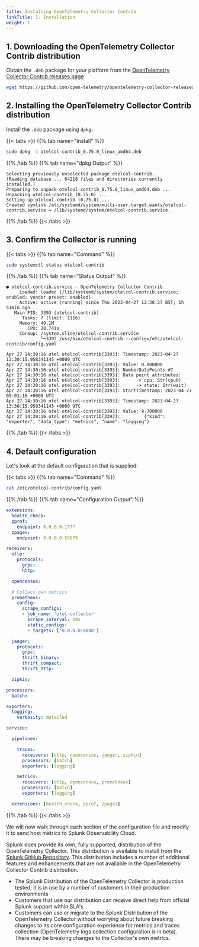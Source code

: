 ```yaml
---
title: Installing OpenTelemetry Collector Contrib
linkTitle: 1. Installation
weight: 1
---
```


## 1. Downloading the OpenTelemetry Collector Contrib distribution

Obtain the `.deb` package for your platform from the [OpenTelemetry Collector Contrib releases page](https://github.com/open-telemetry/opentelemetry-collector-releases/releases)

``` bash
wget https://github.com/open-telemetry/opentelemetry-collector-releases/releases/download/v0.75.0/otelcol-contrib_0.75.0_linux_amd64.deb
```

## 2. Installing the OpenTelemetry Collector Contrib distribution

Install the `.deb` package using `dpkg`:

{{< tabs >}}
{{% tab name="Install" %}}

``` bash
sudo dpkg -i otelcol-contrib_0.75.0_linux_amd64.deb
```

{{% /tab %}}
{{% tab name="dpkg Output" %}}

``` text
Selecting previously unselected package otelcol-contrib.
(Reading database ... 64218 files and directories currently installed.)
Preparing to unpack otelcol-contrib_0.75.0_linux_amd64.deb ...
Unpacking otelcol-contrib (0.75.0) ...
Setting up otelcol-contrib (0.75.0) ...
Created symlink /etc/systemd/system/multi-user.target.wants/otelcol-contrib.service → /lib/systemd/system/otelcol-contrib.service.
```

{{% /tab %}}
{{< /tabs >}}

## 3. Confirm the Collector is running

{{< tabs >}}
{{% tab name="Command" %}}

``` bash
sudo systemctl status otelcol-contrib
```

{{% /tab %}}
{{% tab name="Status Output" %}}

``` text
● otelcol-contrib.service - OpenTelemetry Collector Contrib
     Loaded: loaded (/lib/systemd/system/otelcol-contrib.service; enabled; vendor preset: enabled)
     Active: active (running) since Thu 2023-04-27 12:38:27 BST; 1h 51min ago
   Main PID: 3393 (otelcol-contrib)
      Tasks: 7 (limit: 1116)
     Memory: 49.1M
        CPU: 28.741s
     CGroup: /system.slice/otelcol-contrib.service
             └─3393 /usr/bin/otelcol-contrib --config=/etc/otelcol-contrib/config.yaml

Apr 27 14:30:16 otel otelcol-contrib[3393]: Timestamp: 2023-04-27 13:30:15.958341145 +0000 UTC
Apr 27 14:30:16 otel otelcol-contrib[3393]: Value: 0.000000
Apr 27 14:30:16 otel otelcol-contrib[3393]: NumberDataPoints #7
Apr 27 14:30:16 otel otelcol-contrib[3393]: Data point attributes:
Apr 27 14:30:16 otel otelcol-contrib[3393]:      -> cpu: Str(cpu0)
Apr 27 14:30:16 otel otelcol-contrib[3393]:      -> state: Str(wait)
Apr 27 14:30:16 otel otelcol-contrib[3393]: StartTimestamp: 2023-04-27 09:01:16 +0000 UTC
Apr 27 14:30:16 otel otelcol-contrib[3393]: Timestamp: 2023-04-27 13:30:15.958341145 +0000 UTC
Apr 27 14:30:16 otel otelcol-contrib[3393]: Value: 9.700000
Apr 27 14:30:16 otel otelcol-contrib[3393]:         {"kind": "exporter", "data_type": "metrics", "name": "logging"}
```

{{% /tab %}}
{{< /tabs >}}

## 4. Default configuration

Let's look at the default configuration that is supplied:

{{< tabs >}}
{{% tab name="Command" %}}

```bash
cat /etc/otelcol-contrib/config.yaml
```

{{% /tab %}}
{{% tab name="Configuration Output" %}}

```yaml
extensions:
  health_check:
  pprof:
    endpoint: 0.0.0.0:1777
  zpages:
    endpoint: 0.0.0.0:55679

receivers:
  otlp:
    protocols:
      grpc:
      http:

  opencensus:

  # Collect own metrics
  prometheus:
    config:
      scrape_configs:
      - job_name: 'otel-collector'
        scrape_interval: 10s
        static_configs:
        - targets: ['0.0.0.0:8888']

  jaeger:
    protocols:
      grpc:
      thrift_binary:
      thrift_compact:
      thrift_http:

  zipkin:

processors:
  batch:

exporters:
  logging:
    verbosity: detailed

service:

  pipelines:

    traces:
      receivers: [otlp, opencensus, jaeger, zipkin]
      processors: [batch]
      exporters: [logging]

    metrics:
      receivers: [otlp, opencensus, prometheus]
      processors: [batch]
      exporters: [logging]

  extensions: [health_check, pprof, zpages]
  ```

{{% /tab %}}
{{< /tabs >}}

We will now walk through each section of the configuration file and modify it to send host metrics to Splunk Observability Cloud.

Splunk does provide its own, fully supported, distribution of the OpenTelemetry Collector. This distribution is available to install from the [Splunk GitHub Repository](https://github.com/signalfx/splunk-otel-collector). This distribution includes a number of additional features and enhancements that are not available in the OpenTelemetry Collector Contrib distribution.

- The Splunk Distribution of the OpenTelemetry Collector is production tested; it is in use by a number of customers in their production environments
- Customers that use our distribution can receive direct help from official Splunk support within SLA's
- Customers can use or migrate to the Splunk Distribution of the OpenTelemetry Collector without worrying about future breaking changes to its core configuration experience for metrics and traces collection (OpenTelemetry logs collection configuration is in beta). There may be breaking changes to the Collector's own metrics.
